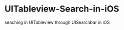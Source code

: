 UITableview-Search-in-iOS
=========================

seaching in UITableview through UISearchbar in iOS